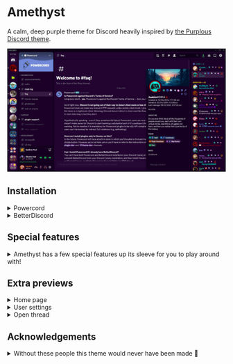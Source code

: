 <!--- I hate <details> -->

# Amethyst
A calm, deep purple theme for Discord heavily inspired by [the Purplous Discord theme](https://github.com/XuaTheGrate/Purplous 'Thanks, Maya and Equity!').

![Main Preview](https://github.com/spinfish/images/blob/master/amethyst/preview_1.png)

## Installation
<details> <!-- -------------------------- detail -------------------------- -->
  <summary>Powercord</summary>
  <h4>To install Amethyst with Powercord</h4>
  <ul>
    <li>Navigate to your <code>powercord</code> folder</li>
    <li>Go to <code>src > Powercord</code> and right click <code>themes</code></li>
    <li>Select <code>Git Bash here</code> (as shown below) and then type</li>
  </ul>
  <pre>git clone https://github.com/spinfish</pre>
  <details>
    <summary>Screenshot of <code>Git Bash here</code></summary>
    <img src="https://media.discordapp.net/attachments/678012423067926539/835658793253470308/git_bash_here.png">
  </details>
</details>
<details> <!-- -------------------------- detail -------------------------- -->
  <summary>BetterDiscord</summary>
  <h4>To install Amethyst with BetterDiscord</h4>
  <p>
    For a direct download, click <a href="https://betterdiscord.app/Download?id=422">here</a>. If you don't want that, do the following:
  </p>
  <ul>
    <li>Click <a href="https://betterdiscord.app/theme/Amethyst">here</a></li>
    <li>Press the big blue <code>Download</code> button</li>
    <li>Drag and drop the file into your <code>Themes</code> folder</li>
  </ul>
</details>

## Special features
<details> <!-- -------------------------- detail -------------------------- -->
  <summary>
    Amethyst has a few special features up its sleeve for you to play around with!
  </summary>
  <ul>
    <li> <!-- -------------------------- li -------------------------- -->
      <h3>Custom-made addons</h3>
      <p>
        As of v1.4.0, Amethyst comes with custom-made addons which you can view in <a href="https://github.com/spinfish/amethyst/tree/master/extras">the extras folder</a>. To use one, simply paste the following CSS into your Quick CSS file:
      </p>
      <pre><code>@import "https://spinfish.github.io/amethyst/extras/[ADDON-NAME-HERE].css";</code></pre>
      <details> <!-- -------------------------- detail -------------------------- -->
        <summary><code>settings-button</code> addon</summary>
        <img src="https://cdn.discordapp.com/attachments/666510091658330123/920872238759174174/amethyst-settings-button-addon.gif">
      </details>
    </li>
    <li> <!-- -------------------------- li -------------------------- -->
      <h3>Customizable margins and rounded corners</h3>
      <p>
        As of v1.3.0, you can now customize Amethyst's spacing and corner roundness properties! Simply head over to your Quick CSS, paste the following CSS into it, then adjust each of the `VALUE`s to your likings:
      </p>
      <pre><code>:root { <!-- I'm sorry you have to see this monstrosity -->
  --amethyst-margin: `VALUE`px; /* Default spacing: 4px */
  --amethyst-radius: `VALUE`px; /* Default roundness: 10px */
}</code></pre>
      <details>
        <summary>Here's what Amethyst looks like with the margin property set to `8px` and the radius property to `0px`:</summary>
        <img src="https://github.com/spinfish/images/blob/master/amethyst/preview_margin_8px_radius_0px.png">
      </details>
    </li>
  </ul>
</details>

## Extra previews
<details>
  <summary>Home page</summary>
  <img src="https://github.com/spinfish/images/blob/master/amethyst/preview_2.png">
</details>
<details>
  <summary>User settings</summary>
  <img src="https://github.com/spinfish/images/blob/master/amethyst/preview_3.png">
</details>
<details>
  <summary>Open thread</summary>
  <img src="https://github.com/spinfish/images/blob/master/amethyst/preview_4.png">
</details>

## Acknowledgements
<details>
  <summary>Without these people this theme would never have been made 💙</summary>
  <br>

  Huge thanks to **[Maya](https://github.com/XuaTheGrate)** and Equity for the original theme idea and variables, and to **[Daggy](https://github.com/Daggy1234)** for giving me the permission to take the theme's concept as my own. Also, thank you to the following people for their wonderful extras:

  - **[NYRI4](https://github.com/NYRI4)** for [Discolored](https://github.com/NYRI4/Discolored)
  - **[mr-miner1](https://github.com/mr-miner1)** for [Better Badges](https://github.com/mr-miner1/Better-Badges)
  - **[Goose-Nest](https://github.com/Goose-Nest/)** for [RevertRebrand](https://github.com/Goose-Nest/GT-RevertRebrand)
  - **[CreArts Community](https://github.com/CreArts-Community)** for [Context Icons](https://github.com/CreArts-Community/Context-Icons)

</details>